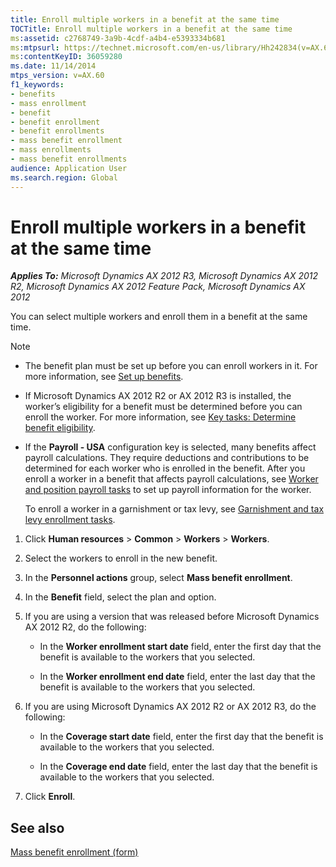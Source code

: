 ```yaml
---
title: Enroll multiple workers in a benefit at the same time
TOCTitle: Enroll multiple workers in a benefit at the same time
ms:assetid: c2768749-3a9b-4cdf-a4b4-e5393334b681
ms:mtpsurl: https://technet.microsoft.com/en-us/library/Hh242834(v=AX.60)
ms:contentKeyID: 36059280
ms.date: 11/14/2014
mtps_version: v=AX.60
f1_keywords:
- benefits
- mass enrollment
- benefit
- benefit enrollment
- benefit enrollments
- mass benefit enrollment
- mass enrollments
- mass benefit enrollments
audience: Application User
ms.search.region: Global
---
```


# Enroll multiple workers in a benefit at the same time 


_**Applies To:** Microsoft Dynamics AX 2012 R3, Microsoft Dynamics AX 2012 R2, Microsoft Dynamics AX 2012 Feature Pack, Microsoft Dynamics AX 2012_

You can select multiple workers and enroll them in a benefit at the same time.


> [!NOTE]
> <UL>
> <LI>
> <P>The benefit plan must be set up before you can enroll workers in it. For more information, see <A href="set-up-benefits.md">Set up benefits</A>.</P>
> <LI>
> <P>If Microsoft Dynamics AX 2012 R2 or AX 2012 R3 is installed, the worker’s eligibility for a benefit must be determined before you can enroll the worker. For more information, see <A href="key-tasks-determine-benefit-eligibility.md">Key tasks: Determine benefit eligibility</A>.</P>
> <LI>
> <P>If the <STRONG>Payroll - USA</STRONG> configuration key is selected, many benefits affect payroll calculations. They require deductions and contributions to be determined for each worker who is enrolled in the benefit. After you enroll a worker in a benefit that affects payroll calculations, see <A href="worker-and-position-payroll-tasks.md">Worker and position payroll tasks</A> to set up payroll information for the worker.</P>
> <P>To enroll a worker in a garnishment or tax levy, see <A href="garnishment-and-tax-levy-enrollment-tasks.md">Garnishment and tax levy enrollment tasks</A>.</P></LI></UL>



1.  Click **Human resources** \> **Common** \> **Workers** \> **Workers**.

2.  Select the workers to enroll in the new benefit.

3.  In the **Personnel actions** group, select **Mass benefit enrollment**.

4.  In the **Benefit** field, select the plan and option.

5.  If you are using a version that was released before Microsoft Dynamics AX 2012 R2, do the following:
    
      - In the **Worker enrollment start date** field, enter the first day that the benefit is available to the workers that you selected.
    
      - In the **Worker enrollment end date** field, enter the last day that the benefit is available to the workers that you selected.

6.  If you are using Microsoft Dynamics AX 2012 R2 or AX 2012 R3, do the following:
    
      - In the **Coverage start date** field, enter the first day that the benefit is available to the workers that you selected.
    
      - In the **Coverage end date** field, enter the last day that the benefit is available to the workers that you selected.

7.  Click **Enroll**.

## See also

[Mass benefit enrollment (form)](https://technet.microsoft.com/en-us/library/hh209571\(v=ax.60\))

  


